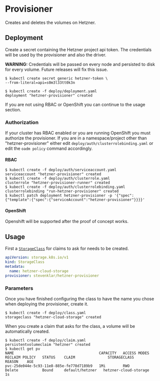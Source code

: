 # Provisioner

Creates and deletes the volumes on Hetzner.

## Deployment

Create a secret containing the Hetzner project api token. The credentials will be used by the provisioner and also the driver.

**WARNING:**
Credentials will be passed on every node and persisted to disk for every volume.
Future releases will fix this issue.

```console
$ kubectl create secret generic hetzner-token \
--from-literal=api=s0m3l33tt0k3n
```

```console
$ kubectl create -f deploy/deployment.yaml
deployment "hetzner-provisioner" created
```
If you are not using RBAC or OpenShift you can continue to the usage section.

### Authorization

If your cluster has RBAC enabled or you are running OpenShift you must authorize the provisioner.
If you are in a namespace/project other than "hetzner-provisioner" either edit `deploy/auth/clusterrolebinding.yaml` or edit the `oadm policy` command accordingly.

#### RBAC
```console
$ kubectl create -f deploy/auth/serviceaccount.yaml
serviceaccount "hetzner-provisioner" created
$ kubectl create -f deploy/auth/clusterrole.yaml
clusterrole "hetzner-provisioner-runner" created
$ kubectl create -f deploy/auth/clusterrolebinding.yaml
clusterrolebinding "run-hetzner-provisioner" created
$ kubectl patch deployment hetzner-provisioner -p '{"spec":{"template":{"spec":{"serviceAccount":"hetzner-provisioner"}}}}'
```

#### OpenShift
Openshift will be supported after the proof of concept works.

## Usage

First a [`StorageClass`](https://kubernetes.io/docs/user-guide/persistent-volumes/#storageclasses) for claims to ask for needs to be created.

```yaml
apiVersion: storage.k8s.io/v1
kind: StorageClass
metadata:
  name: hetzner-cloud-storage
provisioner: stevenklar/hetzner-provisioner
```

### Parameters

Once you have finished configuring the class to have the name you chose when deploying the provisioner, create it.

```console
$ kubectl create -f deploy/class.yaml 
storageclass "hetzner-cloud-storage" created
```

When you create a claim that asks for the class, a volume will be automatically created.

```console
$ kubectl create -f deploy/claim.yaml 
persistentvolumeclaim "hetzner" created
$ kubectl get pv
NAME                                       CAPACITY   ACCESS MODES   RECLAIM POLICY   STATUS    CLAIM               STORAGECLASS        REASON    AGE
pvc-25de044e-5c93-11e8-885e-fe778d7189b9   1Mi        RWO            Delete           Bound     default/hetzner   hetzner-cloud-storage             1s
```
